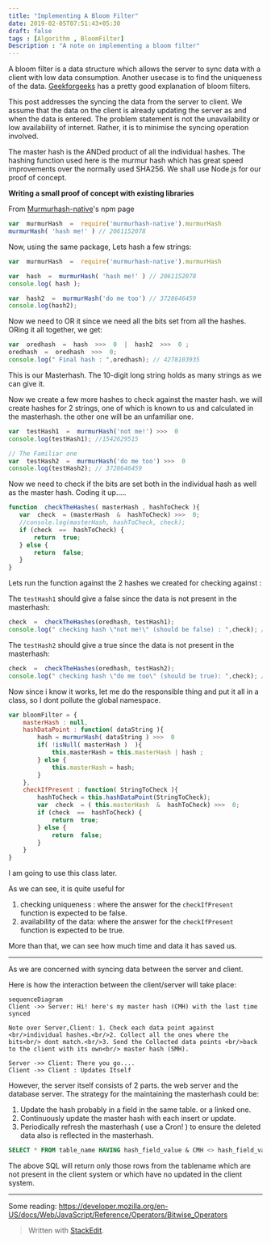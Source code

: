 ```yaml
---
title: "Implementing A Bloom Filter"
date: 2019-02-05T07:51:43+05:30
draft: false
tags : [Algorithm , BloomFilter]
Description : "A note on implementing a bloom filter"
---
```

A bloom filter is a data structure which allows the server to sync data with a client with low data consumption. Another usecase is to find the uniqueness of the data. [Geekforgeeks](https://www.geeksforgeeks.org/bloom-filters-introduction-and-python-implementation/) has a pretty good explanation of bloom filters. 

This post addresses the syncing the data from the server to client. We  assume that the data on the client is already updating the server as and when the data is entered. The problem statement is not the unavailability or low availability of internet. Rather, it is to minimise the syncing operation involved.

The master hash is the ANDed product of all the individual hashes. The hashing function used here is the murmur hash which has great speed improvements over the normally used  SHA256. We shall use Node.js for our proof of concept.

**Writing a small proof of concept with existing libraries**  

From [Murmurhash-native](https://www.npmjs.com/package/murmurhash-native)'s npm page
```javascript
var  murmurHash  =  require('murmurhash-native').murmurHash
murmurHash( 'hash me!' ) // 2061152078
```

Now, using the same package, Lets hash a few strings:
```javascript
var  murmurHash  =  require('murmurhash-native').murmurHash

var  hash  =  murmurHash( 'hash me!' ) // 2061152078
console.log( hash );

var  hash2  =  murmurHash('do me too') // 3728646459
console.log(hash2);
``` 
Now we need to OR it since we need all the bits set from all the hashes. ORing it all together, we get:
```javascript
var  oredhash  =  hash  >>>  0  |  hash2  >>>  0 ;
oredhash  =  oredhash  >>>  0;
console.log(" Final hash : ",oredhash); // 4278103935
```
This is our Masterhash. The 10-digit long string holds as many strings as we can give it. 

Now we create a few more hashes to check against the master hash.  we will create hashes for 2 strings, one of which is known to us and calculated in the masterhash. the other one will be an unfamiliar one.

```javascript
var  testHash1  =  murmurHash('not me!') >>>  0
console.log(testHash1); //1542629515

// The Familiar one 
var  testHash2  =  murmurHash('do me too') >>>  0
console.log(testHash2); // 3728646459
```

 Now we need to check if the bits are set both in the individual hash as well as the master hash. Coding it up.....
 ```javascript
function  checkTheHashes( masterHash , hashToCheck ){
	var  check  = (masterHash  &  hashToCheck) >>>  0;
	//console.log(masterHash, hashToCheck, check);
	if (check  ==  hashToCheck) {
		return  true;
	} else {
		return  false;
	}
}
 ```

Lets run the function against the 2 hashes we created for checking against :

The `testHash1` should give a false since the data is not present in the masterhash:
```javascript
check  =  checkTheHashes(oredhash, testHash1);
console.log(" checking hash \"not me!\" (should be false) : ",check); // false
```

The `testHash2` should give a true since the data is not present in the masterhash:
```javascript
check  =  checkTheHashes(oredhash, testHash2);
console.log(" checking hash \"do me too\" (should be true): ",check); // true
```
Now since i know it works, let me do the responsible thing and put it all in a class, so I dont pollute the global namespace.
```javascript
var bloomFilter = {
	masterHash : null,
	hashDataPoint : function( dataString ){
		hash = murmurHash( dataString ) >>>  0
		if( !isNull( masterHash )  ){
			this,masterHash = this.masterHash | hash ;
		} else {
			this.masterHash = hash;
		}
	},
	checkIfPresent : function( StringToCheck ){
	    hashToCheck = this.hashDataPoint(StringToCheck);
		var  check  = ( this.masterHash  &  hashToCheck) >>>  0;
		if (check  ==  hashToCheck) {
			return  true;
		} else {
			return  false;
		}
	}
}
``` 
I am going to use this class later.

As we can see, it is quite useful for 
1. checking uniqueness : where the answer for the `checkIfPresent` function is expected to be false.
2.  availability of the data: where the answer for the `checkIfPresent` function is expected to be true.

More than that, we can see how much time and data it has saved us.

---
As we are concerned with syncing data between the server and client.

Here is how the interaction between the client/server will take place:
```mermaid
sequenceDiagram
Client ->> Server: Hi! here's my master hash (CMH) with the last time synced

Note over Server,Client: 1. Check each data point against <br/>individual hashes.<br/>2. Collect all the ones where the bits<br/> dont match.<br/>3. Send the Collected data points <br/>back to the client with its own<br/> master hash (SMH).

Server ->> Client: There you go....
Client ->> Client : Updates Itself
```

However, the server itself consists of 2 parts. the web server and the database server. 
The strategy for the maintaining the masterhash could be:
1.  Update the hash probably in a field in the same table. or a linked one.
2.  Continuously update the master hash with each insert or update.
3.  Periodically refresh the masterhash ( use a Cron! ) to ensure the deleted data also is reflected in the masterhash.

```SQL  
SELECT * FROM table_name HAVING hash_field_value & CMH <> hash_field_value
```  

The above SQL will return only those rows from the tablename which are not present in the client system or which have no updated in the client system.


---


Some reading:
<https://developer.mozilla.org/en-US/docs/Web/JavaScript/Reference/Operators/Bitwise_Operators>

> Written with [StackEdit](https://stackedit.io/).
<!--stackedit_data:
eyJoaXN0b3J5IjpbMTI4NTYzMjM3MywtMjAzMDE2MDA3NCwyMT
E2NTc1MDIwLDE5MDg0NDc2MzRdfQ==
-->